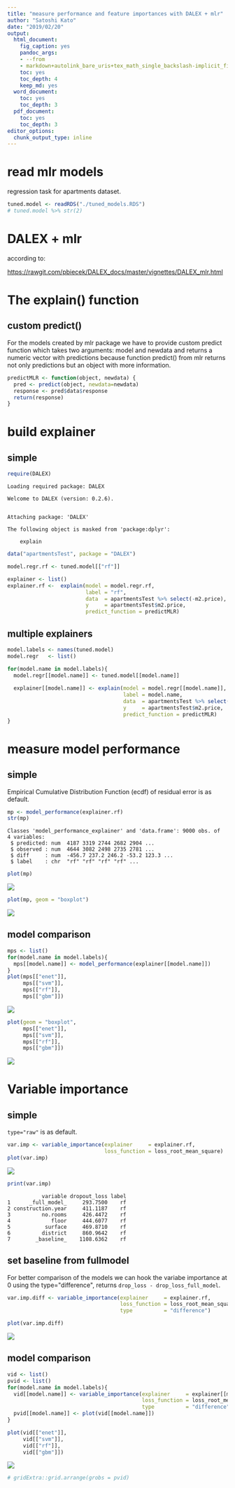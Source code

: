 ```yaml
---
title: "measure performance and feature importances with DALEX + mlr"
author: "Satoshi Kato"
date: "2019/02/20"
output:
  html_document:
    fig_caption: yes
    pandoc_args:
    - --from
    - markdown+autolink_bare_uris+tex_math_single_backslash-implicit_figures
    toc: yes
    toc_depth: 4
    keep_md: yes
  word_document:
    toc: yes
    toc_depth: 3
  pdf_document:
    toc: yes
    toc_depth: 3
editor_options: 
  chunk_output_type: inline
---
```




# read mlr models

regression task for apartments dataset.


```r
tuned.model <- readRDS("./tuned_models.RDS")
# tuned.model %>% str(2)
```

# DALEX + mlr

according to:

https://rawgit.com/pbiecek/DALEX_docs/master/vignettes/DALEX_mlr.html

# The explain() function

## custom predict()

For the models created by mlr package we have to provide custom predict function which takes two arguments: model and newdata and returns a numeric vector with predictions because function predict() from mlr returns not only predictions but an object with more information.


```r
predictMLR <- function(object, newdata) {
  pred <- predict(object, newdata=newdata)
  response <- pred$data$response
  return(response)
}
```

# build explainer

## simple


```r
require(DALEX)
```

```
Loading required package: DALEX
```

```
Welcome to DALEX (version: 0.2.6).
```

```

Attaching package: 'DALEX'
```

```
The following object is masked from 'package:dplyr':

    explain
```

```r
data("apartmentsTest", package = "DALEX")

model.regr.rf <- tuned.model[["rf"]]

explainer <- list()
explainer.rf <-  explain(model = model.regr.rf, 
                         label = "rf",
                         data  = apartmentsTest %>% select(-m2.price), 
                         y     = apartmentsTest$m2.price,
                         predict_function = predictMLR)
```

## multiple explainers


```r
model.labels <- names(tuned.model)
model.regr   <- list()

for(model.name in model.labels){
  model.regr[[model.name]] <- tuned.model[[model.name]]
  
  explainer[[model.name]] <- explain(model = model.regr[[model.name]], 
                                     label = model.name,
                                     data  = apartmentsTest %>% select(-m2.price), 
                                     y     = apartmentsTest$m2.price,
                                     predict_function = predictMLR)
}
```


# measure model performance

## simple

Empirical Cumulative Distribution Function (ecdf) of residual error is as default.


```r
mp <- model_performance(explainer.rf)
str(mp)
```

```
Classes 'model_performance_explainer' and 'data.frame':	9000 obs. of  4 variables:
 $ predicted: num  4187 3319 2744 2682 2904 ...
 $ observed : num  4644 3082 2498 2735 2781 ...
 $ diff     : num  -456.7 237.2 246.2 -53.2 123.3 ...
 $ label    : chr  "rf" "rf" "rf" "rf" ...
```

```r
plot(mp)
```

![](010_performance_and_importance_files/figure-html/unnamed-chunk-4-1.png)<!-- -->

```r
plot(mp, geom = "boxplot")
```

![](010_performance_and_importance_files/figure-html/unnamed-chunk-4-2.png)<!-- -->

## model comparison


```r
mps <- list()
for(model.name in model.labels){
  mps[[model.name]] <- model_performance(explainer[[model.name]])
}
plot(mps[["enet"]], 
     mps[["svm"]], 
     mps[["rf"]], 
     mps[["gbm"]])
```

![](010_performance_and_importance_files/figure-html/unnamed-chunk-5-1.png)<!-- -->

```r
plot(geom = "boxplot",
     mps[["enet"]], 
     mps[["svm"]], 
     mps[["rf"]], 
     mps[["gbm"]])
```

![](010_performance_and_importance_files/figure-html/unnamed-chunk-5-2.png)<!-- -->

# Variable importance

## simple

`type="raw"` is as default.


```r
var.imp <- variable_importance(explainer     = explainer.rf, 
                               loss_function = loss_root_mean_square)
plot(var.imp)
```

![](010_performance_and_importance_files/figure-html/unnamed-chunk-6-1.png)<!-- -->

```r
print(var.imp)
```

```
           variable dropout_loss label
1      _full_model_     293.7500    rf
2 construction.year     411.1187    rf
3          no.rooms     426.4472    rf
4             floor     444.6077    rf
5           surface     469.8710    rf
6          district     860.9642    rf
7        _baseline_    1108.6362    rf
```

## set baseline from fullmodel

For better comparison of the models we can hook the variabe importance at 0 using the type="difference", returns `drop_loss - drop_loss_full_model`.


```r
var.imp.diff <- variable_importance(explainer     = explainer.rf,
                                    loss_function = loss_root_mean_square,
                                    type          = "difference")

plot(var.imp.diff)
```

![](010_performance_and_importance_files/figure-html/unnamed-chunk-7-1.png)<!-- -->

## model comparison



```r
vid <- list()
pvid <- list()
for(model.name in model.labels){
  vid[[model.name]] <- variable_importance(explainer     = explainer[[model.name]],
                                           loss_function = loss_root_mean_square,
                                           type          = "difference")
  pvid[[model.name]] <- plot(vid[[model.name]])
}

plot(vid[["enet"]], 
     vid[["svm"]], 
     vid[["rf"]], 
     vid[["gbm"]])
```

![](010_performance_and_importance_files/figure-html/unnamed-chunk-8-1.png)<!-- -->

```r
# gridExtra::grid.arrange(grobs = pvid)
```
